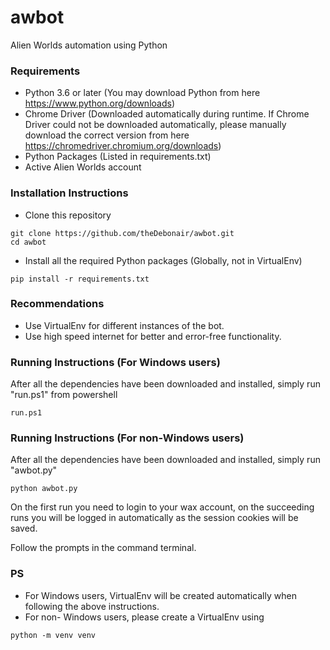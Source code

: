 # awbot
Alien Worlds automation using Python

### Requirements
- Python 3.6 or later (You may download Python from here https://www.python.org/downloads)
- Chrome Driver (Downloaded automatically during runtime. If Chrome Driver could not be downloaded automatically, please manually download the correct version from here https://chromedriver.chromium.org/downloads)
- Python Packages (Listed in requirements.txt)
- Active Alien Worlds account

### Installation Instructions
- Clone this repository
```
git clone https://github.com/theDebonair/awbot.git
cd awbot
```
- Install all the required Python packages (Globally, not in VirtualEnv)
```
pip install -r requirements.txt
```

### Recommendations
- Use VirtualEnv for different instances of the bot.
- Use high speed internet for better and error-free functionality.

### Running Instructions (For Windows users)
After all the dependencies have been downloaded and installed, simply run "run.ps1" from powershell
```
run.ps1
```

### Running Instructions (For non-Windows users)
After all the dependencies have been downloaded and installed, simply run "awbot.py"
```
python awbot.py
```

On the first run you need to login to your wax account, on the succeeding runs you will be logged in automatically as the session cookies will be saved.

Follow the prompts in the command terminal.

### PS
- For Windows users, VirtualEnv will be created automatically when following the above instructions.
- For non- Windows users, please create a VirtualEnv using
```
python -m venv venv
```

